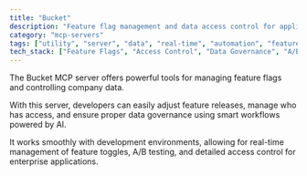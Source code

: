 ```yaml
---
title: "Bucket"
description: "Feature flag management and data access control for applications."
category: "mcp-servers"
tags: ["utility", "server", "data", "real-time", "automation", "feature management", "user access", "AI workflows", "A/B testing"]
tech_stack: ["Feature Flags", "Access Control", "Data Governance", "A/B Testing", "AI-assisted workflows"]
---
```


The Bucket MCP server offers powerful tools for managing feature flags and controlling company data.

With this server, developers can easily adjust feature releases, manage who has access, and ensure proper data governance using smart workflows powered by AI.

It works smoothly with development environments, allowing for real-time management of feature toggles, A/B testing, and detailed access control for enterprise applications.